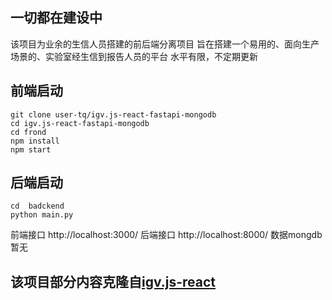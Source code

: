 
## 一切都在建设中

该项目为业余的生信人员搭建的前后端分离项目
旨在搭建一个易用的、面向生产场景的、实验室经生信到报告人员的平台
水平有限，不定期更新

## 前端启动 
```
git clone user-tq/igv.js-react-fastapi-mongodb
cd igv.js-react-fastapi-mongodb
cd frond
npm install
npm start

```

## 后端启动
```
cd  badckend
python main.py

```
前端接口 http://localhost:3000/
后端接口 http://localhost:8000/
数据mongdb 暂无


## 该项目部分内容克隆自[igv.js-react](https://github.com/jrobinso/igv.js-react)